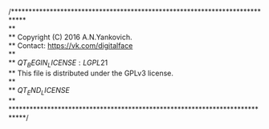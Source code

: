/****************************************************************************<br>
**<br>
** Copyright (C) 2016 A.N.Yankovich.<br>
** Contact: https://vk.com/digitalface<br>
**<br>
** $QT_BEGIN_LICENSE:LGPL21$<br>
** This file is distributed under the GPLv3 license.<br>
**<br>
** $QT_END_LICENSE$<br>
**<br>
****************************************************************************/
